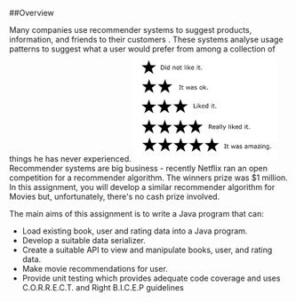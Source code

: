 ##Overview

Many companies use recommender systems to suggest products, information, and friends to their customers . These systems analyse usage patterns to suggest what a user would prefer from among a collection of things he has never experienced.
![Amazon Recommendations](img/00.png  "Book Recommendations")
Recommender systems are big business - recently  Netflix ran an open competition for a recommender algorithm. The winners prize was $1 million. In this assignment, you will develop a similar recommender algorithm for Movies but, unfortunately, there's no cash prize involved.

The main aims of this assignment is to write a Java program that can:

- Load existing book, user and rating data into a Java program. 
- Develop a suitable data serializer.
- Create a suitable API to view and manipulate books, user, and rating data.
- Make movie recommendations for user.
- Provide unit testing which provides adequate code coverage and uses C.O.R.R.E.C.T. and Right B.I.C.E.P guidelines

